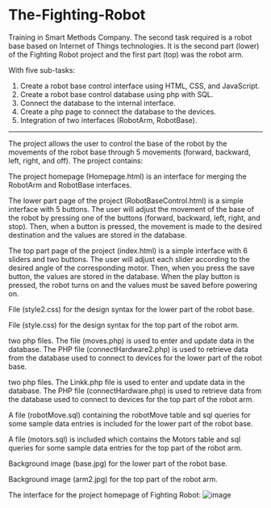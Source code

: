 # The-Fighting-Robot
Training in Smart Methods Company. The second task required is a robot base based on Internet of Things technologies. It is the second part (lower) of the Fighting Robot project and the first part (top) was the robot arm.

With five sub-tasks:
1. Create a robot base control interface using HTML, CSS, and JavaScript.
2. Create a robot base control database using php with SQL.
3. Connect the database to the internal interface.
4. Create a php page to connect the database to the devices.
5. Integration of two interfaces (RobotArm, RobotBase).


***
The project allows the user to control the base of the robot by the movements of the robot base through 5 movements (forward, backward, left, right, and off). The project contains:

The project homepage (Homepage.html) is an interface for merging the RobotArm and RobotBase interfaces.

The lower part page of the project (RobotBaseControl.html) is a simple interface with 5 buttons. The user will adjust the movement of the base of the robot by pressing one of the buttons (forward, backward, left, right, and stop). Then, when a button is pressed, the movement is made to the desired destination and the values ​​are stored in the database.

The top part page of the project (index.html) is a simple interface with 6 sliders and two buttons. The user will adjust each slider according to the desired angle of the corresponding motor. Then, when you press the save button, the values ​​are stored in the database. When the play button is pressed, the robot turns on and the values ​​must be saved before powering on.

File (style2.css) for the design syntax for the lower part of the robot base.

File (style.css) for the design syntax for the top part of the robot arm.

two php files. The file (moves.php) is used to enter and update data in the database. The PHP file (connectHardware2.php) is used to retrieve data from the database used to connect to devices for the lower part of the robot base.

two php files. The Linkk.php file is used to enter and update data in the database. The PHP file (connectHardware.php) is used to retrieve data from the database used to connect to devices for the top part of the robot arm.

A file (robotMove.sql) containing the robotMove table and sql queries for some sample data entries is included for the lower part of the robot base.

A file (motors.sql) is included which contains the Motors table and sql queries for some sample data entries for the top part of the robot arm.

Background image (base.jpg) for the lower part of the robot base.

Background image (arm2.jpg) for the top part of the robot arm.

The interface for the project homepage of Fighting Robot:
![image](https://user-images.githubusercontent.com/47089835/124604898-1122d480-de74-11eb-91ab-47ad087a0c2d.png)
